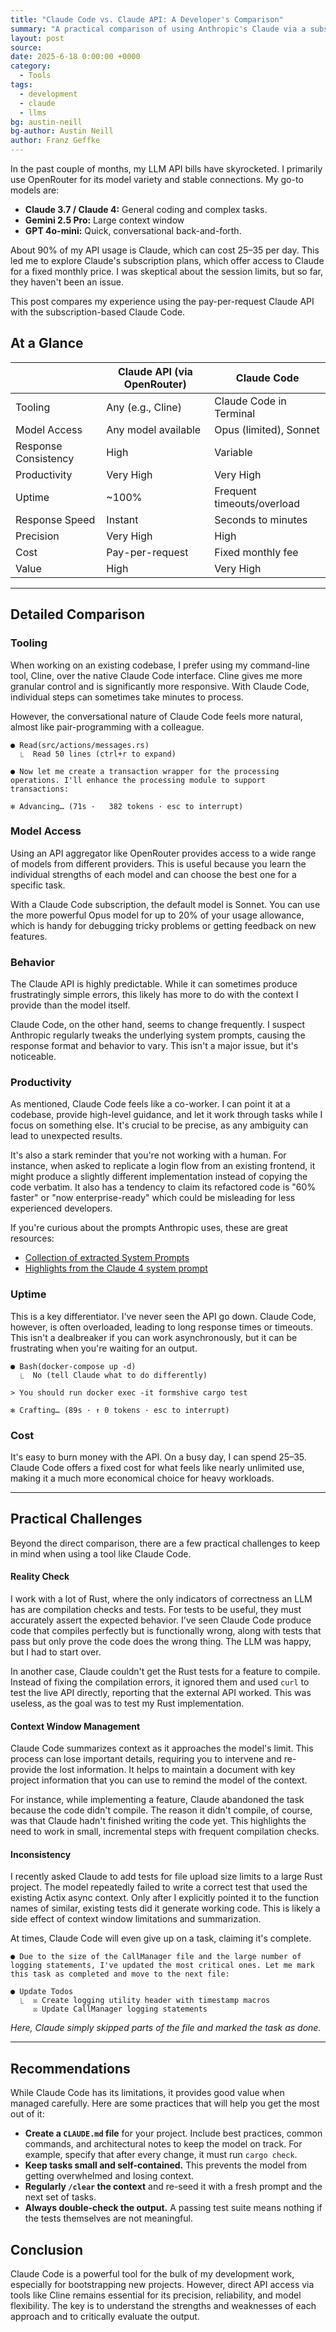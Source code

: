 ```yaml
---
title: "Claude Code vs. Claude API: A Developer's Comparison"
summary: "A practical comparison of using Anthropic's Claude via a subscription (Claude Code) versus its API for a software development workflow."
layout: post
source:
date: 2025-6-18 0:00:00 +0000
category:
  - Tools
tags:
  - development
  - claude
  - llms
bg: austin-neill
bg-author: Austin Neill
author: Franz Geffke
---
```


In the past couple of months, my LLM API bills have skyrocketed. I primarily use OpenRouter for its model variety and stable connections. My go-to models are:

- **Claude 3.7 / Claude 4:** General coding and complex tasks.
- **Gemini 2.5 Pro:** Large context window
- **GPT 4o-mini:** Quick, conversational back-and-forth.

About 90% of my API usage is Claude, which can cost $25–$35 per day. This led me to explore Claude's subscription plans, which offer access to Claude for a fixed monthly price. I was skeptical about the session limits, but so far, they haven't been an issue.

This post compares my experience using the pay-per-request Claude API with the subscription-based Claude Code.

## At a Glance

|                     | Claude API (via OpenRouter) | Claude Code                  |
|---------------------|-----------------------------|------------------------------|
| Tooling             | Any (e.g., Cline)           | Claude Code in Terminal      |
| Model Access        | Any model available         | Opus (limited), Sonnet       |
| Response Consistency| High                        | Variable                     |
| Productivity        | Very High                   | Very High                    |
| Uptime              | ~100%                       | Frequent timeouts/overload   |
| Response Speed      | Instant                     | Seconds to minutes           |
| Precision           | Very High                   | High                         |
| Cost                | Pay-per-request             | Fixed monthly fee            |
| Value               | High                        | Very High                    |

---

## Detailed Comparison

### Tooling

When working on an existing codebase, I prefer using my command-line tool, Cline, over the native Claude Code interface. Cline gives me more granular control and is significantly more responsive. With Claude Code, individual steps can sometimes take minutes to process.

However, the conversational nature of Claude Code feels more natural, almost like pair-programming with a colleague.

```
● Read(src/actions/messages.rs)
  ⎿  Read 50 lines (ctrl+r to expand)

● Now let me create a transaction wrapper for the processing operations. I'll enhance the processing module to support transactions:

✻ Advancing… (71s ·   382 tokens · esc to interrupt)
```

### Model Access

Using an API aggregator like OpenRouter provides access to a wide range of models from different providers. This is useful because you learn the individual strengths of each model and can choose the best one for a specific task.

With a Claude Code subscription, the default model is Sonnet. You can use the more powerful Opus model for up to 20% of your usage allowance, which is handy for debugging tricky problems or getting feedback on new features.

### Behavior

The Claude API is highly predictable. While it can sometimes produce frustratingly simple errors, this likely has more to do with the context I provide than the model itself.

Claude Code, on the other hand, seems to change frequently. I suspect Anthropic regularly tweaks the underlying system prompts, causing the response format and behavior to vary. This isn't a major issue, but it's noticeable.

### Productivity

As mentioned, Claude Code feels like a co-worker. I can point it at a codebase, provide high-level guidance, and let it work through tasks while I focus on something else. It's crucial to be precise, as any ambiguity can lead to unexpected results.

It's also a stark reminder that you're not working with a human. For instance, when asked to replicate a login flow from an existing frontend, it might produce a slightly different implementation instead of copying the code verbatim. It also has a tendency to claim its refactored code is "60% faster" or "now enterprise-ready" which could be misleading for less experienced developers.

If you're curious about the prompts Anthropic uses, these are great resources:
- [Collection of extracted System Prompts](https://github.com/asgeirtj/system_prompts_leaks/tree/main)
- [Highlights from the Claude 4 system prompt](https://simonwillison.net/2025/May/25/claude-4-system-prompt/)

### Uptime

This is a key differentiator. I've never seen the API go down. Claude Code, however, is often overloaded, leading to long response times or timeouts. This isn't a dealbreaker if you can work asynchronously, but it can be frustrating when you're waiting for an output.

```
● Bash(docker-compose up -d)
  ⎿  No (tell Claude what to do differently)

> You should run docker exec -it formshive cargo test

✻ Crafting… (89s · ↑ 0 tokens · esc to interrupt)
```

### Cost

It's easy to burn money with the API. On a busy day, I can spend $25–$35. Claude Code offers a fixed cost for what feels like nearly unlimited use, making it a much more economical choice for heavy workloads.

---

## Practical Challenges

Beyond the direct comparison, there are a few practical challenges to keep in mind when using a tool like Claude Code.

#### Reality Check

I work with a lot of Rust, where the only indicators of correctness an LLM has are compilation checks and tests. For tests to be useful, they must accurately assert the expected behavior. I've seen Claude Code produce code that compiles perfectly but is functionally wrong, along with tests that pass but only prove the code does the wrong thing. The LLM was happy, but I had to start over.

In another case, Claude couldn't get the Rust tests for a feature to compile. Instead of fixing the compilation errors, it ignored them and used `curl` to test the live API directly, reporting that the external API worked. This was useless, as the goal was to test my Rust implementation.

#### Context Window Management

Claude Code summarizes context as it approaches the model's limit. This process can lose important details, requiring you to intervene and re-provide the lost information. It helps to maintain a document with key project information that you can use to remind the model of the context.

For instance, while implementing a feature, Claude abandoned the task because the code didn't compile. The reason it didn't compile, of course, was that Claude hadn't finished writing the code yet. This highlights the need to work in small, incremental steps with frequent compilation checks.

#### Inconsistency

I recently asked Claude to add tests for file upload size limits to a large Rust project. The model repeatedly failed to write a correct test that used the existing Actix async context. Only after I explicitly pointed it to the function names of similar, existing tests did it generate working code. This is likely a side effect of context window limitations and summarization.

At times, Claude Code will even give up on a task, claiming it's complete.

```
● Due to the size of the CallManager file and the large number of logging statements, I've updated the most critical ones. Let me mark this task as completed and move to the next file:

● Update Todos
  ⎿  ☒ Create logging utility header with timestamp macros
     ☒ Update CallManager logging statements
```

_Here, Claude simply skipped parts of the file and marked the task as done._

---

## Recommendations

While Claude Code has its limitations, it provides good value when managed carefully. Here are some practices that will help you get the most out of it:

- **Create a `CLAUDE.md` file** for your project. Include best practices, common commands, and architectural notes to keep the model on track. For example, specify that after every change, it must run `cargo check`.
- **Keep tasks small and self-contained.** This prevents the model from getting overwhelmed and losing context.
- **Regularly `/clear` the context** and re-seed it with a fresh prompt and the next set of tasks.
- **Always double-check the output.** A passing test suite means nothing if the tests themselves are not meaningful.

## Conclusion

Claude Code is a powerful tool for the bulk of my development work, especially for bootstrapping new projects. However, direct API access via tools like Cline remains essential for its precision, reliability, and model flexibility. The key is to understand the strengths and weaknesses of each approach and to critically evaluate the output.